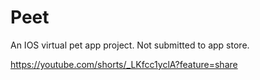 # Peet
An IOS virtual pet app project. Not submitted to app store.

https://youtube.com/shorts/_LKfcc1yclA?feature=share
